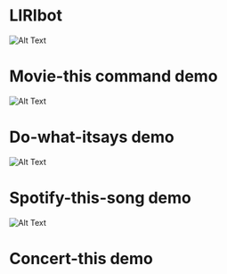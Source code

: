 # LIRIbot

![Alt Text](https://media.giphy.com/media/NcgCQNzNF8SHT2oZ9E/giphy.gif)
# Movie-this command demo


![Alt Text](https://media.giphy.com/media/wU2drwkXjSI2IXj0CI/giphy.gif)
# Do-what-itsays demo

![Alt Text](https://media.giphy.com/media/epJYvLRlcXBqIjpYz5/giphy.gif)
# Spotify-this-song demo

![Alt Text](https://media.giphy.com/media/Ah0js6oT4zHUWLDZrX/giphy.gif)
# Concert-this demo
